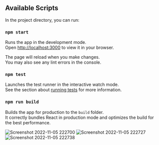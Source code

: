 
## Available Scripts

In the project directory, you can run:

### `npm start`

Runs the app in the development mode.\
Open [http://localhost:3000](http://localhost:3000) to view it in your browser.

The page will reload when you make changes.\
You may also see any lint errors in the console.

### `npm test`

Launches the test runner in the interactive watch mode.\
See the section about [running tests](https://facebook.github.io/create-react-app/docs/running-tests) for more information.

### `npm run build`

Builds the app for production to the `build` folder.\
It correctly bundles React in production mode and optimizes the build for the best performance.

![Screenshot 2022-11-05 222700](https://user-images.githubusercontent.com/111375580/200143681-430608f3-2831-49c7-b37d-0ce7b70f4112.png)
![Screenshot 2022-11-05 222727](https://user-images.githubusercontent.com/111375580/200143684-0f8c3def-1f52-4014-8242-54a9419d0305.png)
![Screenshot 2022-11-05 222738](https://user-images.githubusercontent.com/111375580/200143686-93f55a33-637b-41c0-80ce-8232ee2e47a2.png)
